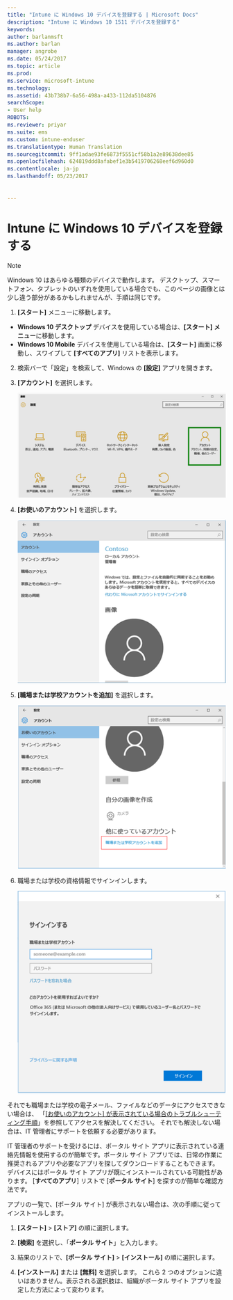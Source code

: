 ```yaml
---
title: "Intune に Windows 10 デバイスを登録する | Microsoft Docs"
description: "Intune に Windows 10 1511 デバイスを登録する"
keywords: 
author: barlanmsft
ms.author: barlan
manager: angrobe
ms.date: 05/24/2017
ms.topic: article
ms.prod: 
ms.service: microsoft-intune
ms.technology: 
ms.assetid: 43b738b7-6a56-498a-a433-112da5104876
searchScope:
- User help
ROBOTS: 
ms.reviewer: priyar
ms.suite: ems
ms.custom: intune-enduser
ms.translationtype: Human Translation
ms.sourcegitcommit: 9ff1adae93fe6873f5551cf58b1a2e89638dee85
ms.openlocfilehash: 624819ddd8afabef1e3b5419706268eef6d960d0
ms.contentlocale: ja-jp
ms.lasthandoff: 05/23/2017


---
```


# <a name="enroll-your-windows-10-device-in-intune"></a>Intune に Windows 10 デバイスを登録する

  > [!NOTE]
  > Windows 10 はあらゆる種類のデバイスで動作します。 デスクトップ、スマートフォン、タブレットのいずれを使用している場合でも、このページの画像とは少し違う部分があるかもしれませんが、手順は同じです。

1.  **[スタート]** メニューに移動します。

  - **Windows 10 デスクトップ** デバイスを使用している場合は、**[スタート] メニュー**に移動します。
  - **Windows 10 Mobile** デバイスを使用している場合は、**[スタート]** 画面に移動し、スワイプして **[すべてのアプリ]** リストを表示します。

2. 検索バーで「設定」を検索して、Windows の **[設定]** アプリを開きます。

3. **[アカウント]** を選択します。

    ![[設定] と [アカウント] に移動する](./media/W10-enroll-1-settings-accounts.png)

4. **[お使いのアカウント]** を選択します。

    ![[お使いのアカウント] を選択する](./media/W10-enroll-2-accounts-your-account.png)

5. **[職場または学校アカウントを追加]** を選択します。

    ![[職場または学校アカウントを追加] を選択する](./media/w10-enroll-3-add-work-school-acct.png)

6. 職場または学校の資格情報でサインインします。

    ![サインイン](./media/W10-enroll-4-sign-in.png)

それでも職場または学校の電子メール、ファイルなどのデータにアクセスできない場合は、 「[[お使いのアカウント] が表示されている場合のトラブルシューティング手順](troubleshoot-your-windows-10-device-windows.md#troubleshooting-steps-to-follow-if-you-see-your-account)」を参照してアクセスを解決してください。 それでも解決しない場合は、IT 管理者にサポートを依頼する必要があります。

IT 管理者のサポートを受けるには、ポータル サイト アプリに表示されている連絡先情報を使用するのが簡単です。ポータル サイト アプリでは、日常の作業に推奨されるアプリや必要なアプリを探してダウンロードすることもできます。 デバイスにはポータル サイト アプリが既にインストールされている可能性があります。 [__すべてのアプリ__] リストで [__ポータル サイト__] を探すのが簡単な確認方法です。

アプリの一覧で、[ポータル サイト] が表示されない場合は、次の手順に従ってインストールします。

1. **[スタート]** > **[ストア]** の順に選択します。

2. **[検索]** を選択し、「**ポータル サイト**」と入力します。

3. 結果のリストで、**[ポータル サイト]** > **[インストール]** の順に選択します。

4. **[インストール]** または **[無料]** を選択します。 これら 2 つのオプションに違いはありません。表示される選択肢は、組織がポータル サイト アプリを設定した方法によって変わります。

